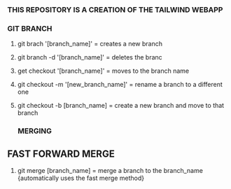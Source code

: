 ### THIS REPOSITORY IS A CREATION OF THE TAILWIND WEBAPP

### GIT BRANCH

1. git brach '[branch_name]' = creates a new branch 
2. git branch -d '[branch_name]' = deletes the branc
3. get checkout '[branch_name]' = moves to the branch name
4. git checkout -m '[new_branch_name]' = rename a branch to a different one
5. git checkout -b [branch_name] = create a new branch and move to that branch

    ### MERGING 
## FAST FORWARD MERGE
1. git merge [branch_name] = merge a branch to the branch_name {automatically uses the fast merge method}